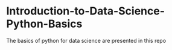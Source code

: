 # Introduction-to-Data-Science-Python-Basics
The basics of python for data science are presented in this repo
